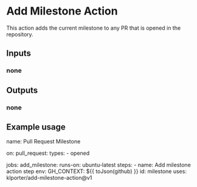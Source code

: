 # Add Milestone Action

This action adds the current milestone to any PR that is opened in the repository.

## Inputs

### none

## Outputs

### none

## Example usage

name: Pull Request Milestone

on:
  pull_request:
    types:
      - opened

jobs:
  add_milestone:
    runs-on: ubuntu-latest
    steps:
      - name: Add milestone action step
        env:
            GH_CONTEXT: ${{ toJson(github) }}
        id: milestone
        uses: klporter/add-milestone-action@v1
